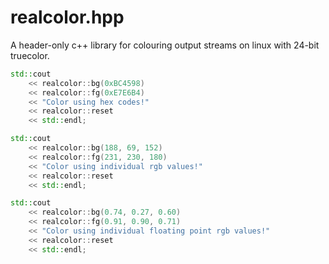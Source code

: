 # realcolor.hpp

A header-only c++ library for colouring output streams on linux with 24-bit truecolor.

```cpp
std::cout
	<< realcolor::bg(0xBC4598)
	<< realcolor::fg(0xE7E6B4)
	<< "Color using hex codes!"
	<< realcolor::reset
	<< std::endl;

std::cout
	<< realcolor::bg(188, 69, 152)
	<< realcolor::fg(231, 230, 180)
	<< "Color using individual rgb values!"
	<< realcolor::reset
	<< std::endl;

std::cout
	<< realcolor::bg(0.74, 0.27, 0.60)
	<< realcolor::fg(0.91, 0.90, 0.71)
	<< "Color using individual floating point rgb values!"
	<< realcolor::reset
	<< std::endl;
```